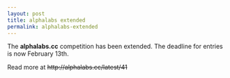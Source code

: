 ```yaml
---
layout: post
title: alphalabs extended
permalink: alphalabs-extended
---
```


The **alphalabs.cc** competition has been extended. The deadline for entries is now February 13th.

Read more at ~~http&#58;&#47;&#47;alphalabs.cc/latest/41~~

